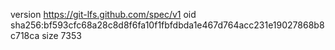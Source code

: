 version https://git-lfs.github.com/spec/v1
oid sha256:bf593cfc68a28c8d8f6fa10f1fbfdbda1e467d764acc231e19027868b8c718ca
size 7353
